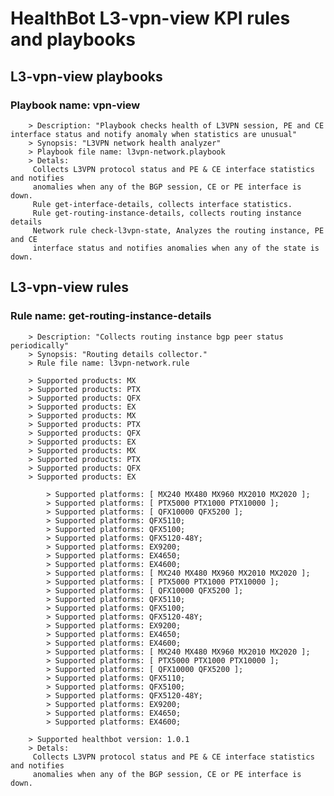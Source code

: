 # HealthBot L3-vpn-view KPI rules and playbooks

## L3-vpn-view playbooks
### Playbook name: vpn-view 
		> Description: "Playbook checks health of L3VPN session, PE and CE interface status and notify anomaly when statistics are unusual"
		> Synopsis: "L3VPN network health analyzer"
		> Playbook file name: l3vpn-network.playbook
		> Detals:
		 Collects L3VPN protocol status and PE & CE interface statistics and notifies
		 anomalies when any of the BGP session, CE or PE interface is down.
		 Rule get-interface-details, collects interface statistics.
		 Rule get-routing-instance-details, collects routing instance details
		 Network rule check-l3vpn-state, Analyzes the routing instance, PE and CE
		 interface status and notifies anomalies when any of the state is down.

## L3-vpn-view rules

### Rule name: get-routing-instance-details 
		> Description: "Collects routing instance bgp peer status periodically"
		> Synopsis: "Routing details collector."
		> Rule file name: l3vpn-network.rule

		> Supported products: MX 
		> Supported products: PTX 
		> Supported products: QFX 
		> Supported products: EX 
		> Supported products: MX 
		> Supported products: PTX 
		> Supported products: QFX 
		> Supported products: EX 
		> Supported products: MX 
		> Supported products: PTX 
		> Supported products: QFX 
		> Supported products: EX 

			> Supported platforms: [ MX240 MX480 MX960 MX2010 MX2020 ];
			> Supported platforms: [ PTX5000 PTX1000 PTX10000 ];
			> Supported platforms: [ QFX10000 QFX5200 ];
			> Supported platforms: QFX5110;
			> Supported platforms: QFX5100;
			> Supported platforms: QFX5120-48Y;
			> Supported platforms: EX9200;
			> Supported platforms: EX4650;
			> Supported platforms: EX4600;
			> Supported platforms: [ MX240 MX480 MX960 MX2010 MX2020 ];
			> Supported platforms: [ PTX5000 PTX1000 PTX10000 ];
			> Supported platforms: [ QFX10000 QFX5200 ];
			> Supported platforms: QFX5110;
			> Supported platforms: QFX5100;
			> Supported platforms: QFX5120-48Y;
			> Supported platforms: EX9200;
			> Supported platforms: EX4650;
			> Supported platforms: EX4600;
			> Supported platforms: [ MX240 MX480 MX960 MX2010 MX2020 ];
			> Supported platforms: [ PTX5000 PTX1000 PTX10000 ];
			> Supported platforms: [ QFX10000 QFX5200 ];
			> Supported platforms: QFX5110;
			> Supported platforms: QFX5100;
			> Supported platforms: QFX5120-48Y;
			> Supported platforms: EX9200;
			> Supported platforms: EX4650;
			> Supported platforms: EX4600;

		> Supported healthbot version: 1.0.1
		> Detals:
		 Collects L3VPN protocol status and PE & CE interface statistics and notifies
		 anomalies when any of the BGP session, CE or PE interface is down.

